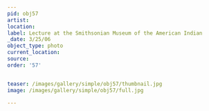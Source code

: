 ```yaml
---
pid: obj57
artist: 
location: 
label: Lecture at the Smithsonian Museum of the American Indian
_date: 3/25/06
object_type: photo
current_location: 
source: 
order: '57'


teaser: /images/gallery/simple/obj57/thumbnail.jpg
image: /images/gallery/simple/obj57/full.jpg
 
---
```


